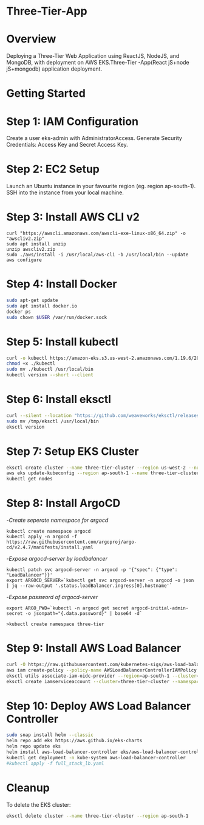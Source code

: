 # Three-Tier-App

# Overview

Deploying a Three-Tier Web Application using ReactJS, NodeJS, and MongoDB, with deployment on AWS EKS.Three-Tier -App(React jS+node jS+mongodb) application deployment.

# Getting Started

# Step 1: IAM Configuration

Create a user eks-admin with AdministratorAccess.
Generate Security Credentials: Access Key and Secret Access Key.

# Step 2: EC2 Setup

Launch an Ubuntu instance in your favourite region (eg. region ap-south-1).
SSH into the instance from your local machine.

# Step 3: Install AWS CLI v2

```
curl "https://awscli.amazonaws.com/awscli-exe-linux-x86_64.zip" -o "awscliv2.zip"
sudo apt install unzip
unzip awscliv2.zip
sudo ./aws/install -i /usr/local/aws-cli -b /usr/local/bin --update
aws configure
```


# Step 4: Install Docker

```bash
sudo apt-get update
sudo apt install docker.io
docker ps
sudo chown $USER /var/run/docker.sock
```

# Step 5: Install kubectl

```bash
curl -o kubectl https://amazon-eks.s3.us-west-2.amazonaws.com/1.19.6/2021-01-05/bin/linux/amd64/kubectl
chmod +x ./kubectl
sudo mv ./kubectl /usr/local/bin
kubectl version --short --client
```

# Step 6: Install eksctl

```bash
curl --silent --location "https://github.com/weaveworks/eksctl/releases/latest/download/eksctl_$(uname -s)_amd64.tar.gz" | tar xz -C /tmp
sudo mv /tmp/eksctl /usr/local/bin
eksctl version
```

# Step 7: Setup EKS Cluster

```bash
eksctl create cluster --name three-tier-cluster --region us-west-2 --node-type t2.medium --nodes-min 2 --nodes-max 2
aws eks update-kubeconfig --region ap-south-1 --name three-tier-cluster
kubectl get nodes
```

# Step 8: Install ArgoCD 
-*Create seperate namespace for argocd*
```ArgoCD
kubectl create namespace argocd
kubectl apply -n argocd -f https://raw.githubusercontent.com/argoproj/argo-cd/v2.4.7/manifests/install.yaml
```
-*Expose argocd-server by loadbalancer*
```ArgoCD
kubectl patch svc argocd-server -n argocd -p '{"spec": {"type": "LoadBalancer"}}'
export ARGOCD_SERVER=`kubectl get svc argocd-server -n argocd -o json | jq --raw-output '.status.loadBalancer.ingress[0].hostname'`
```
-*Expose password of argocd-server*
```ArgoCD
export ARGO_PWD=`kubectl -n argocd get secret argocd-initial-admin-secret -o jsonpath="{.data.password}" | base64 -d`
```

```
>kubectl create namespace three-tier
```
# Step 9: Install AWS Load Balancer

```bash
curl -O https://raw.githubusercontent.com/kubernetes-sigs/aws-load-balancer-controller/v2.5.4/docs/install/iam_policy.json
aws iam create-policy --policy-name AWSLoadBalancerControllerIAMPolicy --policy-document file://iam_policy.json
eksctl utils associate-iam-oidc-provider --region=ap-south-1 --cluster=three-tier-cluster --approve
eksctl create iamserviceaccount --cluster=three-tier-cluster --namespace=kube-system --name=aws-load-balancer-controller --role-name AmazonEKSLoadBalancerControllerRole --attach-policy-arn=arn:aws:iam::<aws_account_id>:policy/AWSLoadBalancerControllerIAMPolicy --approve --region=ap-south-1
```
# Step 10: Deploy AWS Load Balancer Controller

```bash
sudo snap install helm --classic
helm repo add eks https://aws.github.io/eks-charts
helm repo update eks
helm install aws-load-balancer-controller eks/aws-load-balancer-controller -n kube-system --set clusterName=my-cluster --set serviceAccount.create=false --set serviceAccount.name=aws-load-balancer-controller
kubectl get deployment -n kube-system aws-load-balancer-controller
#kubectl apply -f full_stack_lb.yaml
```
# Cleanup
To delete the EKS cluster:
```bash
eksctl delete cluster --name three-tier-cluster --region ap-south-1
```
